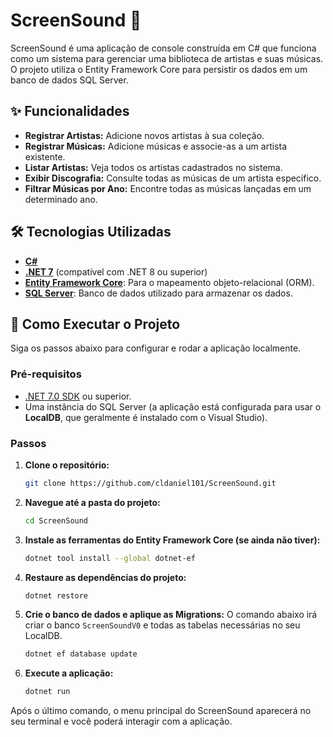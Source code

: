 # ScreenSound 🎵

ScreenSound é uma aplicação de console construída em C# que funciona como um sistema para gerenciar uma biblioteca de artistas e suas músicas. O projeto utiliza o Entity Framework Core para persistir os dados em um banco de dados SQL Server.

## ✨ Funcionalidades

* **Registrar Artistas:** Adicione novos artistas à sua coleção.
* **Registrar Músicas:** Adicione músicas e associe-as a um artista existente.
* **Listar Artistas:** Veja todos os artistas cadastrados no sistema.
* **Exibir Discografia:** Consulte todas as músicas de um artista específico.
* **Filtrar Músicas por Ano:** Encontre todas as músicas lançadas em um determinado ano.

## 🛠️ Tecnologias Utilizadas

* **[C#](https://learn.microsoft.com/pt-br/dotnet/csharp/)**
* **[.NET 7](https://dotnet.microsoft.com/pt-br/download/dotnet/7.0)** (compatível com .NET 8 ou superior)
* **[Entity Framework Core](https://learn.microsoft.com/pt-br/ef/core/)**: Para o mapeamento objeto-relacional (ORM).
* **[SQL Server](https://www.microsoft.com/pt-br/sql-server/sql-server-downloads)**: Banco de dados utilizado para armazenar os dados.

## 🚀 Como Executar o Projeto

Siga os passos abaixo para configurar e rodar a aplicação localmente.

### **Pré-requisitos**

* [.NET 7.0 SDK](https://dotnet.microsoft.com/pt-br/download/dotnet/7.0) ou superior.
* Uma instância do SQL Server (a aplicação está configurada para usar o **LocalDB**, que geralmente é instalado com o Visual Studio).

### **Passos**

1.  **Clone o repositório:**
    ```bash
    git clone https://github.com/cldaniel101/ScreenSound.git
    ```

2.  **Navegue até a pasta do projeto:**
    ```bash
    cd ScreenSound
    ```

3.  **Instale as ferramentas do Entity Framework Core (se ainda não tiver):**
    ```bash
    dotnet tool install --global dotnet-ef
    ```

4.  **Restaure as dependências do projeto:**
    ```bash
    dotnet restore
    ```

5.  **Crie o banco de dados e aplique as Migrations:**
    O comando abaixo irá criar o banco `ScreenSoundV0` e todas as tabelas necessárias no seu LocalDB.
    ```bash
    dotnet ef database update
    ```

6.  **Execute a aplicação:**
    ```bash
    dotnet run
    ```

Após o último comando, o menu principal do ScreenSound aparecerá no seu terminal e você poderá interagir com a aplicação.
